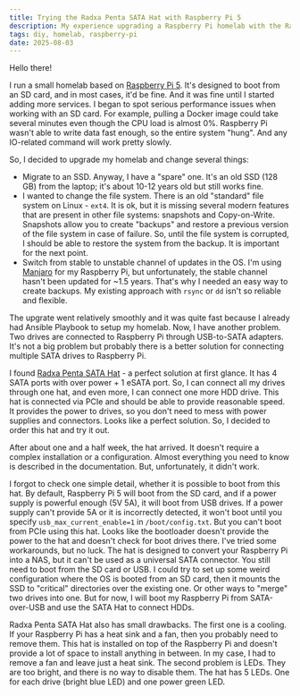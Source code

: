 ```yaml
---
title: Trying the Radxa Penta SATA Hat with Raspberry Pi 5
description: My experience upgrading a Raspberry Pi homelab with the Radxa Penta SATA Hat. Motivations for moving away from SD card, switching to SSD with a modern file system.
tags: diy, homelab, raspberry-pi
date: 2025-08-03
---
```


Hello there!

I run a small homelab based on [Raspberry Pi 5](https://www.raspberrypi.com/products/raspberry-pi-5/). It's designed to boot from an SD card, and in most cases, it'd be fine. And it was fine until I started adding more services. I began to spot serious performance issues when working with an SD card. For example, pulling a Docker image could take several minutes even though the CPU load is almost 0%. Raspberry Pi wasn't able to write data fast enough, so the entire system "hung". And any IO-related command will work pretty slowly.

So, I decided to upgrade my homelab and change several things:

- Migrate to an SSD. Anyway, I have a "spare" one. It's an old SSD (128 GB) from the laptop; it's about 10-12 years old but still works fine.
- I wanted to change the file system. There is an old "standard" file system on Linux - `ext4`. It is ok, but it is missing several modern features that are present in other file systems: snapshots and Copy-on-Write. Snapshots allow you to create "backups" and restore a previous version of the file system in case of failure. So, until the file system is corrupted, I should be able to restore the system from the backup. It is important for the next point.
- Switch from stable to unstable channel of updates in the OS. I'm using [Manjaro](https://manjaro.org/) for my Raspberry Pi, but unfortunately, the stable channel hasn't been updated for ~1.5 years. That's why I needed an easy way to create backups. My existing approach with `rsync` or `dd` isn't so reliable and flexible.

The upgrate went relatively smoothly and it was quite fast because I already had Ansible Playbook to setup my homelab. Now, I have another problem. Two drives are connected to Raspberry Pi through USB-to-SATA adapters. It's not a big problem but probably there is a better solution for connecting multiple SATA drives to Raspberry Pi.

I found [Radxa Penta SATA Hat](https://radxa.com/products/accessories/penta-sata-hat/) - a perfect solution at first glance. It has 4 SATA ports with over power + 1 eSATA port. So, I can connect all my drives through one hat, and even more, I can connect one more HDD drive. This hat is connected via PCIe and should be able to provide reasonable speed. It provides the power to drives, so you don't need to mess with power supplies and connectors. Looks like a perfect solution. So, I decided to order this hat and try it out.

After about one and a half week, the hat arrived. It doesn't require a complex installation or a configuration. Almost everything you need to know is described in the documentation. But, unfortunately, it didn't work.

I forgot to check one simple detail, whether it is possible to boot from this hat. By default, Raspberry Pi 5 will boot from the SD card, and if a power supply is powerful enough (5V 5A), it will boot from USB drives. If a power supply can't provide 5A or it is incorrectly detected, it won't boot until you specify `usb_max_current_enable=1` in `/boot/config.txt`. But you can't boot from PCIe using this hat. Looks like the bootloader doesn't provide the power to the hat and doesn't check for boot drives there. I've tried some workarounds, but no luck. The hat is designed to convert your Raspberry Pi into a NAS, but it can't be used as a universal SATA connector. You still need to boot from the SD card or USB. I could try to set up some weird configuration where the OS is booted from an SD card, then it mounts the SSD to "critical" directories over the existing one. Or other ways to "merge" two drives into one. But for now, I will boot my Raspberry Pi from SATA-over-USB and use the SATA Hat to connect HDDs.

Radxa Penta SATA Hat also has small drawbacks. The first one is a cooling. If your Raspberry Pi has a heat sink and a fan, then you probably need to remove them. This hat is installed on top of the Raspberry Pi and doesn't provide a lot of space to install anything in between. In my case, I had to remove a fan and leave just a heat sink. The second problem is LEDs. They are too bright, and there is no way to disable them. The hat has 5 LEDs. One for each drive (bright blue LED) and one power green LED.